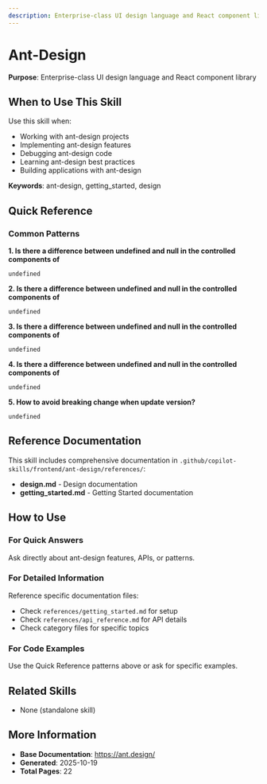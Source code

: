 ```yaml
---
description: Enterprise-class UI design language and React component library
---
```


# Ant-Design

**Purpose**: Enterprise-class UI design language and React component library

## When to Use This Skill

Use this skill when:
- Working with ant-design projects
- Implementing ant-design features
- Debugging ant-design code
- Learning ant-design best practices
- Building applications with ant-design

**Keywords**: ant-design, getting_started, design

## Quick Reference

### Common Patterns

**1. Is there a difference between undefined and null in the controlled components of**

```
undefined
```

**2. Is there a difference between undefined and null in the controlled components of**

```
undefined
```

**3. Is there a difference between undefined and null in the controlled components of**

```
undefined
```

**4. Is there a difference between undefined and null in the controlled components of**

```
undefined
```

**5. How to avoid breaking change when update version?**

```
undefined
```

## Reference Documentation

This skill includes comprehensive documentation in `.github/copilot-skills/frontend/ant-design/references/`:

- **design.md** - Design documentation
- **getting_started.md** - Getting Started documentation

## How to Use

### For Quick Answers
Ask directly about ant-design features, APIs, or patterns.

### For Detailed Information
Reference specific documentation files:
- Check `references/getting_started.md` for setup
- Check `references/api_reference.md` for API details
- Check category files for specific topics

### For Code Examples
Use the Quick Reference patterns above or ask for specific examples.

## Related Skills

- None (standalone skill)

## More Information

- **Base Documentation**: https://ant.design/
- **Generated**: 2025-10-19
- **Total Pages**: 22
